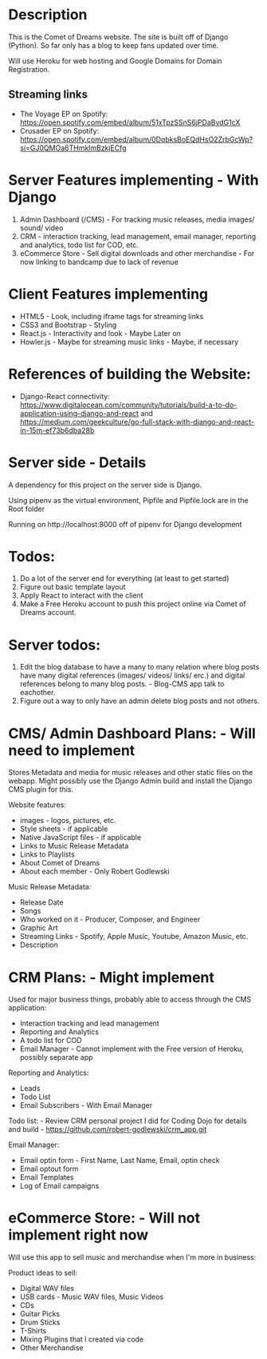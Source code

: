 # Description
This is the Comet of Dreams website.  The site is built off of Django (Python).  So far only has a blog to keep fans updated over time.

Will use Heroku for web hosting and Google Domains for Domain Registration.

## Streaming links
* The Voyage EP on Spotify: https://open.spotify.com/embed/album/51xTpzSSnS6jPDaBvdG1cX
* Crusader EP on Spotify: https://open.spotify.com/embed/album/0DqbksBoEQdHsO2ZrbGcWp?si=GJ0QMOa6THmklmBzkjECfg

# Server Features implementing - With Django
1. Admin Dashboard (/CMS) - For tracking music releases, media images/ sound/ video
2. CRM - interaction tracking, lead management, email manager, reporting and analytics, todo list for COD, etc.
3. eCommerce Store - Sell digital downloads and other merchandise - For now linking to bandcamp due to lack of revenue

# Client Features implementing
- HTML5 - Look, including iframe tags for streaming links
- CSS3 and Bootstrap - Styling
- React.js - Interactivity and look - Maybe Later on
- Howler.js - Maybe for streaming music links - Maybe, if necessary

# References of building the Website:
- Django-React connectivity: https://www.digitalocean.com/community/tutorials/build-a-to-do-application-using-django-and-react and https://medium.com/geekculture/go-full-stack-with-django-and-react-in-15m-ef73b6dba28b

# Server side - Details
A dependency for this project on the server side is Django.

Using pipenv as the virtual environment, Pipfile and Pipfile.lock are in the Root folder

Running on http://localhost:8000 off of pipenv for Django development

# Todos:
1. Do a lot of the server end for everything (at least to get started)
2. Figure out basic template layout
3. Apply React to interact with the client
4. Make a Free Heroku account to push this project online via Comet of Dreams account.

# Server todos:
1. Edit the blog database to have a many to many relation where blog posts have many digital references (images/ videos/ links/ erc.) and digital references belong to many blog posts. - Blog-CMS app talk to eachother.
2. Figure out a way to only have an admin delete blog posts and not others.

# CMS/ Admin Dashboard Plans: - Will need to implement
Stores Metadata and media for music releases and other static files on the webapp.  Might possibly use the Django Admin build and install the Django CMS plugin for this.

Website features:
* images - logos, pictures, etc.
* Style sheets - if applicable
* Native JavaScript files - if applicable
* Links to Music Release Metadata
* Links to Playlists
* About Comet of Dreams
* About each member - Only Robert Godlewski

Music Release Metadata:
* Release Date
* Songs
* Who worked on it - Producer, Composer, and Engineer
* Graphic Art
* Streaming Links - Spotify, Apple Music, Youtube, Amazon Music, etc.
* Description

# CRM Plans: - Might implement
Used for major business things, probably able to access through the CMS application:
* Interaction tracking and lead management
* Reporting and Analytics
* A todo list for COD
* Email Manager - Cannot implement with the Free version of Heroku, possibly separate app

Reporting and Analytics:
* Leads
* Todo List
* Email Subscribers - With Email Manager

Todo list: - Review CRM personal project I did for Coding Dojo for details and build - https://github.com/robert-godlewski/crm_app.git

Email Manager:
* Email optin form - First Name, Last Name, Email, optin check
* Email optout form
* Email Templates
* Log of Email campaigns

# eCommerce Store: - Will not implement right now
Will use this app to sell music and merchandise when I'm more in business:

Product ideas to sell:
* Digital WAV files
* USB cards - Music WAV files, Music Videos
* CDs
* Guitar Picks
* Drum Sticks
* T-Shirts
* Mixing Plugins that I created via code
* Other Merchandise
